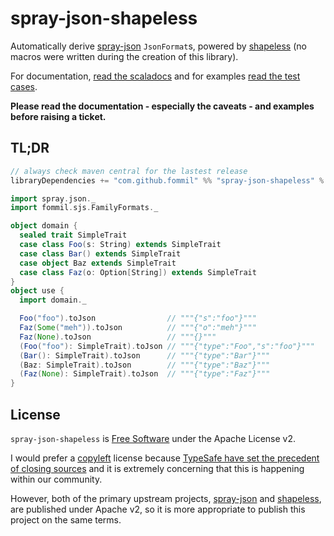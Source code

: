 # spray-json-shapeless

Automatically derive [spray-json][spray-json] `JsonFormat`s, powered by [shapeless][shapeless] (no macros were written during the creation of this library).

For documentation, [read the scaladocs](src/main/scala/fommil/sjs/FamilyFormats.scala) and for examples [read the test cases](src/test/scala/fommil/sjs/FamilyFormatsSpec.scala).

**Please read the documentation - especially the caveats - and examples before raising a ticket.**

## TL;DR

```scala
// always check maven central for the lastest release
libraryDependencies += "com.github.fommil" %% "spray-json-shapeless" % "1.3.0"
```

```scala
import spray.json._
import fommil.sjs.FamilyFormats._

object domain {
  sealed trait SimpleTrait
  case class Foo(s: String) extends SimpleTrait
  case class Bar() extends SimpleTrait
  case object Baz extends SimpleTrait
  case class Faz(o: Option[String]) extends SimpleTrait
}
object use {
  import domain._

  Foo("foo").toJson                // """{"s":"foo"}"""
  Faz(Some("meh")).toJson          // """{"o":"meh"}"""
  Faz(None).toJson                 // """{}"""
  (Foo("foo"): SimpleTrait).toJson // """{"type":"Foo","s":"foo"}"""
  (Bar(): SimpleTrait).toJson      // """{"type":"Bar"}"""
  (Baz: SimpleTrait).toJson        // """{"type":"Baz"}"""
  (Faz(None): SimpleTrait).toJson  // """{"type":"Faz"}"""
}
```

## License

`spray-json-shapeless` is [Free Software][free] under the Apache License v2.

I would prefer a [copyleft][copyleft] license because [TypeSafe have set the precedent of closing sources][precedent] and it is extremely concerning that this is happening within our community.

However, both of the primary upstream projects, [spray-json][spray-json] and [shapeless][shapeless], are published under Apache v2, so it is more appropriate to publish this project on the same terms.

[free]: http://www.gnu.org/philosophy/free-sw.en.html
[copyleft]: http://www.gnu.org/copyleft/copyleft.en.html
[precedent]: https://github.com/smootoo/freeslick#history
[spray-json]: https://github.com/spray/spray-json
[shapeless]: https://github.com/milessabin/shapeless
